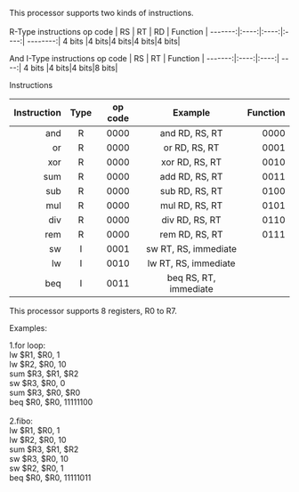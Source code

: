 This processor supports two kinds of instructions.
\
\
R-Type instructions
op code |  RS  |  RT  |  RD  | Function |
-------:|:----:|:----:|:----:| --------:|
4 bits  |4 bits|4 bits|4 bits|4 bits|

And I-Type instructions
op code |  RS  |  RT  | Function |
-------:|:----:|:----:| ----:|
4 bits  |4 bits|4 bits|8 bits|

Instructions

Instruction | Type | op code | Example | Function |
-------:|:---------------:|:-------------:|:------------------------------:|--------------:|
and     |            R    |       0000    |       and RD, RS, RT           |        0000   |
or      |            R    |       0000    |        or  RD, RS, RT          |        0001   |
xor     |            R    |       0000    |       xor RD, RS, RT           |        0010   |
sum     |            R    |       0000    |        add RD, RS, RT          |        0011   |                      
sub     |            R    |       0000    |        sub RD, RS, RT          |        0100   |
mul     |            R    |       0000    |        mul RD, RS, RT          |        0101   |
div     |            R    |       0000    |        div RD, RS, RT          |        0110   |
rem     |            R    |       0000    |        rem RD, RS, RT          |        0111   |
sw      |            I    |       0001    |        sw RT, RS,  immediate   |               |
lw      |            I    |       0010    |        lw RT, RS,  immediate   |               |
beq     |            I    |       0011    |        beq RS, RT, immediate   |               |

This processor supports 8 registers, R0 to R7.

Examples:

1.for loop: \
lw $R1, $R0, 1 \
lw $R2, $R0, 10 \
sum $R3, $R1, $R2 \
sw $R3, $R0, 0 \
sum $R3, $R0, $R0 \
beq $R0, $R0, 11111100 \
\
2.fibo: \
lw $R1, $R0, 1 \
lw $R2, $R0, 10 \
sum $R3, $R1, $R2 \
sw $R3, $R0, 10 \
sw $R2, $R0, 1 \
beq $R0, $R0, 11111011
